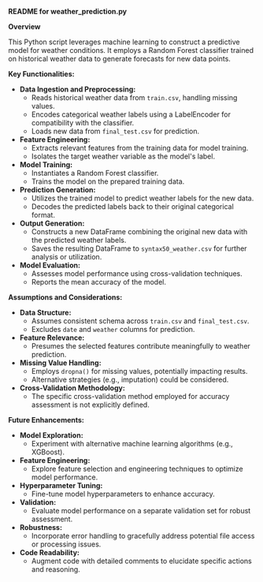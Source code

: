  **README for weather_prediction.py**

**Overview**

This Python script leverages machine learning to construct a predictive model for weather conditions. It employs a Random Forest classifier trained on historical weather data to generate forecasts for new data points.

**Key Functionalities:**

- **Data Ingestion and Preprocessing:**
    - Reads historical weather data from `train.csv`, handling missing values.
    - Encodes categorical weather labels using a LabelEncoder for compatibility with the classifier.
    - Loads new data from `final_test.csv` for prediction.
- **Feature Engineering:**
    - Extracts relevant features from the training data for model training.
    - Isolates the target weather variable as the model's label.
- **Model Training:**
    - Instantiates a Random Forest classifier.
    - Trains the model on the prepared training data.
- **Prediction Generation:**
    - Utilizes the trained model to predict weather labels for the new data.
    - Decodes the predicted labels back to their original categorical format.
- **Output Generation:**
    - Constructs a new DataFrame combining the original new data with the predicted weather labels.
    - Saves the resulting DataFrame to `syntax50_weather.csv` for further analysis or utilization.
- **Model Evaluation:**
    - Assesses model performance using cross-validation techniques.
    - Reports the mean accuracy of the model.

**Assumptions and Considerations:**

- **Data Structure:** 
    - Assumes consistent schema across `train.csv` and `final_test.csv`.
    - Excludes `date` and `weather` columns for prediction.
- **Feature Relevance:** 
    - Presumes the selected features contribute meaningfully to weather prediction.
- **Missing Value Handling:** 
    - Employs `dropna()` for missing values, potentially impacting results.
    - Alternative strategies (e.g., imputation) could be considered.
- **Cross-Validation Methodology:** 
    - The specific cross-validation method employed for accuracy assessment is not explicitly defined.

**Future Enhancements:**

- **Model Exploration:** 
    - Experiment with alternative machine learning algorithms (e.g., XGBoost).
- **Feature Engineering:** 
    - Explore feature selection and engineering techniques to optimize model performance.
- **Hyperparameter Tuning:** 
    - Fine-tune model hyperparameters to enhance accuracy.
- **Validation:** 
    - Evaluate model performance on a separate validation set for robust assessment.
- **Robustness:** 
    - Incorporate error handling to gracefully address potential file access or processing issues.
- **Code Readability:** 
    - Augment code with detailed comments to elucidate specific actions and reasoning.
